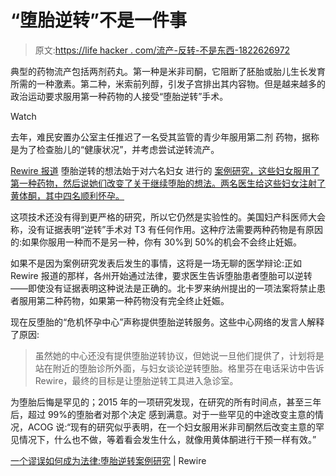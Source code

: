# “堕胎逆转”不是一件事

> 原文:[https://life hacker . com/流产-反转-不是东西-1822626972](https://lifehacker.com/abortion-reversal-is-not-a-thing-1822626972)

典型的药物流产包括两剂药丸。第一种是米非司酮，它阻断了胚胎或胎儿生长发育所需的一种激素。第二种，米索前列醇，引发子宫排出其内容物。但是越来越多的政治运动要求服用第一种药物的人接受“堕胎逆转”手术。

Watch

去年，难民安置办公室主任推迟了一名受其监管的青少年服用第二剂 药物，据称是为了检查胎儿的“健康状况”，并考虑尝试逆转流产。

[Rewire 报道](https://rewire.news/article/2017/03/21/falsehood-becomes-law-abortion-reversal-case-study/) 堕胎逆转的想法始于对六名妇女 进行的 [案例研究，这些妇女服用了第一种药物，然后说她们改变了关于继续堕胎的想法。两名医生给这些妇女注射了黄体酮，其中四名顺利怀孕。](https://www.ncbi.nlm.nih.gov/pubmed/23191936)

这项技术还没有得到更严格的研究，所以它仍然是实验性的。美国妇产科医师大会称，没有证据表明“逆转”手术对 T3 有任何作用。这种疗法需要两种药物是有原因的:如果你服用一种而不是另一种，你有 30%到 50%的机会不会终止妊娠。

如果不是因为案例研究发表后发生的事情，这将是一场无聊的医学辩论:正如 Rewire 报道的那样，各州开始通过法律，要求医生告诉堕胎患者堕胎可以逆转——即使没有证据表明这种说法是正确的。北卡罗来纳州提出的一项法案将禁止患者服用第二种药物，如果第一种药物没有完全终止妊娠。

现在反堕胎的“危机怀孕中心”声称提供堕胎逆转服务。这些中心网络的发言人解释了原因:

> 虽然她的中心还没有提供堕胎逆转协议，但她说一旦他们提供了，计划将是站在附近的堕胎诊所外面，与妇女谈论逆转堕胎。格里芬在电话采访中告诉 Rewire，最终的目标是让堕胎逆转工具进入急诊室。

为堕胎后悔是罕见的；2015 年的一项研究发现，在研究的所有时间点，甚至三年后，超过 99%的堕胎者对那个决定 感到满意。对于一些罕见的中途改变主意的情况，ACOG 说:“现有的研究似乎表明，在一个妇女服用米非司酮然后改变主意的罕见情况下，什么也不做，等着看会发生什么，就像用黄体酮进行干预一样有效。”

[一个谬误如何成为法律:堕胎逆转案例研究](https://rewire.news/article/2017/03/21/falsehood-becomes-law-abortion-reversal-case-study/) | Rewire